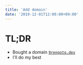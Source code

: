 ```yaml
---
title: 'Add domain'
date: '2019-12-01T12:00:00+09:00'
---
```


# TL;DR

- Bought a domain [`9renpoto.dev`](/)
- I'll do my best

